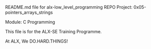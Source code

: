 README.md file for alx-low_level_programming REPO
Project: 0x05-pointers_arrays_strings

Module: C Programming

This file is for the ALX-SE Training Programme.

At ALX, We DO.HARD.THINGS!
